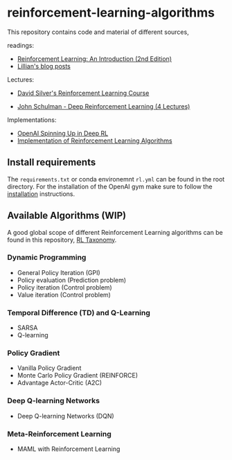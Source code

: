 # reinforcement-learning-algorithms
This repository contains code and material of different sources,

readings:
* [Reinforcement Learning: An Introduction (2nd Edition)](http://incompleteideas.net/book/RLbook2018.pdf)
* [Lillian's blog posts](https://lilianweng.github.io/lil-log/)

Lectures:
* [David Silver's Reinforcement Learning Course](http://www0.cs.ucl.ac.uk/staff/d.silver/web/Teaching.html)
- [John Schulman - Deep Reinforcement Learning (4 Lectures)](https://www.youtube.com/playlist?list=PLjKEIQlKCTZYN3CYBlj8r58SbNorobqcp)


Implementations:
* [OpenAI Spinning Up in Deep RL](https://spinningup.openai.com/en/latest/index.html)
* [Implementation of Reinforcement Learning Algorithms](https://github.com/dennybritz/reinforcement-learning)

## Install requirements
The `requirements.txt` or conda environemnt `rl.yml` can be found in the root directory. For the installation of the OpenAI gym make sure to follow the [installation](https://github.com/openai/gym#installation) instructions.

## Available Algorithms (WIP)
A good global scope of different Reinforcement Learning algorithms can be found in this repository, [RL Taxonomy](https://github.com/bennylp/RL-Taxonomy).


### Dynamic Programming
- General Policy Iteration (GPI)
- Policy evaluation (Prediction problem)
- Policy iteration (Control problem)
- Value iteration (Control problem)

###  Temporal Difference (TD) and Q-Learning
- SARSA
- Q-learning

### Policy Gradient 
- Vanilla Policy Gradient 
- Monte Carlo Policy Gradient (REINFORCE)
- Advantage Actor-Critic (A2C)

### Deep Q-learning Networks
- Deep Q-learning Networks (DQN)


### Meta-Reinforcement Learning
- MAML with Reinforcement Learning


